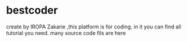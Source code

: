 # bestcoder
create by IROPA Zakarie ,this platform is for coding. in it you can find all tutorial you need. many source code fils are here
